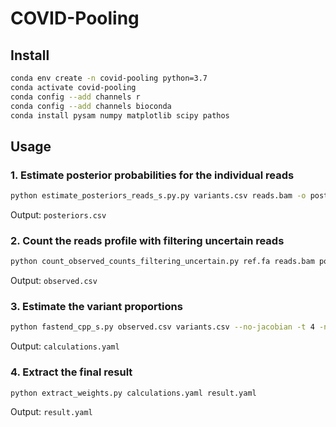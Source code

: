 # COVID-Pooling

## Install

```bash
conda env create -n covid-pooling python=3.7
conda activate covid-pooling
conda config --add channels r
conda config --add channels bioconda
conda install pysam numpy matplotlib scipy pathos
```

## Usage

### 1. Estimate posterior probabilities for the individual reads

```bash
python estimate_posteriors_reads_s.py.py variants.csv reads.bam -o posteriors.csv -t 10 --subst_rate 0.05 
```

Output: `posteriors.csv`

### 2. Count the reads profile with filtering uncertain reads

```bash
python count_observed_counts_filtering_uncertain.py ref.fa reads.bam posteriors.csv -c 0.75 -o observed.csv
```

Output: `observed.csv`

### 3. Estimate the variant proportions

```bash
python fastend_cpp_s.py observed.csv variants.csv --no-jacobian -t 4 -n 10 -o calculations.yaml
```

Output: `calculations.yaml`

### 4. Extract the final result

```bash
python extract_weights.py calculations.yaml result.yaml
```

Output: `result.yaml`
